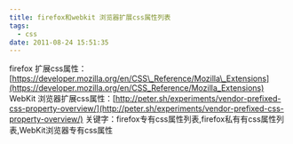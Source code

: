 ```yaml
---
title: firefox和webkit 浏览器扩展css属性列表
tags:
  - css
date: 2011-08-24 15:51:35
---
```


firefox 扩展css属性：[https://developer.mozilla.org/en/CSS\_Reference/Mozilla\_Extensions](https://developer.mozilla.org/en/CSS_Reference/Mozilla_Extensions) WebKit 浏览器扩展css属性：[http://peter.sh/experiments/vendor-prefixed-css-property-overview/](http://peter.sh/experiments/vendor-prefixed-css-property-overview/) 关键字：firefox专有css属性列表,firefox私有有css属性列表,WebKit浏览器专有css属性